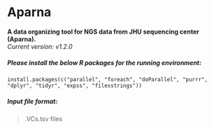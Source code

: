 # Aparna
**A data organizing tool for NGS data from JHU sequencing center (Aparna).**    
*Current version: v1.2.0*

##### Please install the below R packages for the running environment:
```
install.packages(c("parallel", "foreach", "doParallel", "purrr", "dplyr", "tidyr", "expss", "filesstrings"))
```

##### Input file format:
> .VCs.tsv files    
